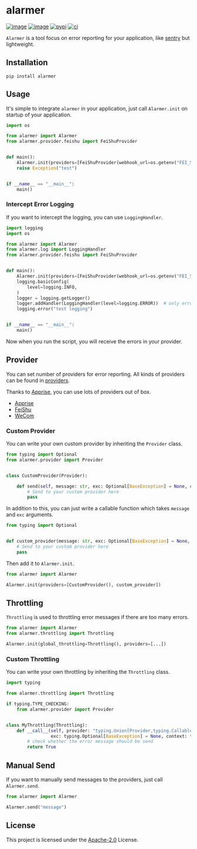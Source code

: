 # alarmer

[![image](https://img.shields.io/pypi/v/alarmer.svg?style=flat)](https://pypi.python.org/pypi/alarmer)
[![image](https://img.shields.io/github/license/long2ice/alarmer)](https://github.com/long2ice/alarmer)
[![pypi](https://github.com/long2ice/alarmer/actions/workflows/pypi.yml/badge.svg)](https://github.com/long2ice/alarmer/actions/workflows/pypi.yml)
[![ci](https://github.com/long2ice/alarmer/actions/workflows/ci.yml/badge.svg)](https://github.com/long2ice/alarmer/actions/workflows/ci.yml)

`Alarmer` is a tool focus on error reporting for your application, like [sentry](https://sentry.io) but lightweight.

## Installation

```shell
pip install alarmer
```

## Usage

It's simple to integrate `alarmer` in your application, just call `Alarmer.init` on startup of your application.

```py
import os

from alarmer import Alarmer
from alarmer.provider.feishu import FeiShuProvider


def main():
    Alarmer.init(providers=[FeiShuProvider(webhook_url=os.getenv("FEI_SHU_WEBHOOK_URL"))])
    raise Exception("test")


if __name__ == "__main__":
    main()
```

### Intercept Error Logging

If you want to intercept the logging, you can use `LoggingHandler`.

```py
import logging
import os

from alarmer import Alarmer
from alarmer.log import LoggingHandler
from alarmer.provider.feishu import FeiShuProvider


def main():
    Alarmer.init(providers=[FeiShuProvider(webhook_url=os.getenv("FEI_SHU_WEBHOOK_URL"))])
    logging.basicConfig(
        level=logging.INFO,
    )
    logger = logging.getLogger()
    logger.addHandler(LoggingHandler(level=logging.ERROR))  # only error and above should be send
    logging.error("test logging")


if __name__ == "__main__":
    main()

```

Now when you run the script, you will receive the errors in your provider.

## Provider

You can set number of providers for error reporting. All kinds of providers can be found
in [providers](./alarmer/provider).

Thanks to [Apprise](https://github.com/caronc/apprise), you can use lots of providers out of box.

- [Apprise](https://github.com/caronc/apprise)
- [FeiShu](https://www.feishu.cn/hc/zh-CN/articles/360024984973)
- [WeCom](https://work.weixin.qq.com/api/doc/90000/90136/91770)

### Custom Provider

You can write your own custom provider by inheriting the `Provider` class.

```py
from typing import Optional
from alarmer.provider import Provider


class CustomProvider(Provider):

    def send(self, message: str, exc: Optional[BaseException] = None, context: Optional[dict] = None):
        # Send to your custom provider here
        pass
```

In addition to this, you can just write a callable function which takes `message` and `exc` arguments.

```py
from typing import Optional


def custom_provider(message: str, exc: Optional[BaseException] = None, context: Optional[dict] = None):
    # Send to your custom provider here
    pass
```

Then add it to `Alarmer.init`.

```py
from alarmer import Alarmer

Alarmer.init(providers=[CustomProvider(), custom_provider])
```

## Throttling

`Throttling` is used to throttling error messages if there are too many errors.

```py
from alarmer import Alarmer
from alarmer.throttling import Throttling

Alarmer.init(global_throttling=Throttling(), providers=[...])
```

### Custom Throttling

You can write your own throttling by inheriting the `Throttling` class.

```py
import typing

from alarmer.throttling import Throttling

if typing.TYPE_CHECKING:
    from alarmer.provider import Provider


class MyThrottling(Throttling):
    def __call__(self, provider: "typing.Union[Provider,typing.Callable]", message: str,
                 exc: typing.Optional[BaseException] = None, context: typing.Optional[dict] = None) -> bool:
        # check whether the error message should be send
        return True
```

## Manual Send

If you want to manually send messages to the providers, just call `Alarmer.send`.

```py
from alarmer import Alarmer

Alarmer.send("message")
```

## License

This project is licensed under the
[Apache-2.0](https://github.com/long2ice/alarmer/blob/master/LICENSE) License.
